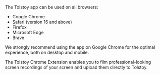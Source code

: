 The Tolstoy app can be used on all browsers:

- Google Chrome
- Safari (version 16 and above)
- Firefox
- Microsoft Edge
- Brave

We strongly recommend using the app on Google Chrome for the optimal experience, both on desktop and mobile.

The Tolstoy Chrome Extension enables you to film professional-looking screen recordings of your screen and upload them directly to Tolstoy.
